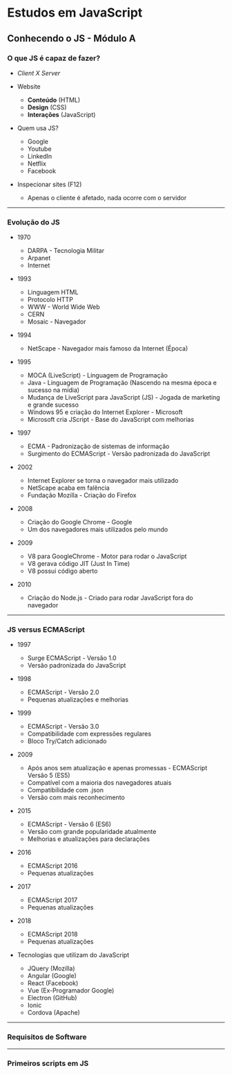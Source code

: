 # Estudos em JavaScript

## Conhecendo o JS - Módulo A

### O que JS é capaz de fazer?

* _Client X Server_

* Website
    * __Conteúdo__ (HTML)
    * __Design__ (CSS)
    * __Interações__ (JavaScript)

* Quem usa JS?
    * Google
    * Youtube
    * LinkedIn
    * Netflix
    * Facebook

* Inspecionar sites (F12)
    * Apenas o cliente é afetado, nada ocorre com o servidor

---
### Evolução do JS

* 1970
   * DARPA - Tecnologia Militar
   * Arpanet
   * Internet

* 1993
   * Linguagem HTML
   * Protocolo HTTP
   * WWW - World Wide Web
   * CERN
   * Mosaic - Navegador

* 1994
   * NetScape - Navegador mais famoso da Internet (Época)

* 1995
   * MOCA (LiveScript) - Linguagem de Programação
   * Java - Linguagem de Programação (Nascendo na mesma época e sucesso na mídia)
   * Mudança de LiveScript para JavaScript (JS) - Jogada de marketing e grande sucesso
   * Windows 95 e criação do Internet Explorer - Microsoft
   * Microsoft cria JScript - Base do JavaScript com melhorias

* 1997
   * ECMA - Padronização de sistemas de informação
   * Surgimento do ECMAScript - Versão padronizada do JavaScript

* 2002
   * Internet Explorer se torna o navegador mais utilizado
   * NetScape acaba em falência
   * Fundação Mozilla - Criação do Firefox

* 2008
   * Criação do Google Chrome - Google
   * Um dos navegadores mais utilizados pelo mundo

* 2009
   * V8 para GoogleChrome - Motor para rodar o JavaScript
   * V8 gerava código JIT (Just In Time)
   * V8 possui código aberto

* 2010
   * Criação do Node.js - Criado para rodar JavaScript fora do navegador
---
### JS versus ECMAScript

* 1997
   * Surge ECMAScript - Versão 1.0
   * Versão padronizada do JavaScript

* 1998
   * ECMAScript - Versão 2.0
   * Pequenas atualizações e melhorias

* 1999
   * ECMAScript - Versão 3.0
   * Compatibilidade com expressões regulares
   * Bloco Try/Catch adicionado

* 2009
   * Após anos sem atualização e apenas promessas - ECMAScript Versão 5 (ES5)
   * Compatível com a maioria dos navegadores atuais
   * Compatibilidade com .json
   * Versão com mais reconhecimento
   
* 2015
   * ECMAScript - Versão 6 (ES6)
   * Versão com grande popularidade atualmente
   * Melhorias e atualizações para declarações

* 2016
   * ECMAScript 2016
   * Pequenas atualizações

* 2017
   * ECMAScript 2017
   * Pequenas atualizações

* 2018
   * ECMAScript 2018
   * Pequenas atualizações

* Tecnologias que utilizam do JavaScript
   * JQuery (Mozilla)
   * Angular (Google)
   * React (Facebook)
   * Vue (Ex-Programador Google)
   * Electron (GitHub)
   * Ionic
   * Cordova (Apache)
---
### Requisitos de Software
---
### Primeiros scripts em JS
